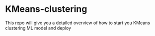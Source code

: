 # KMeans-clustering
This repo will give you a detailed overview of how to start you KMeans clustering ML model and deploy 
